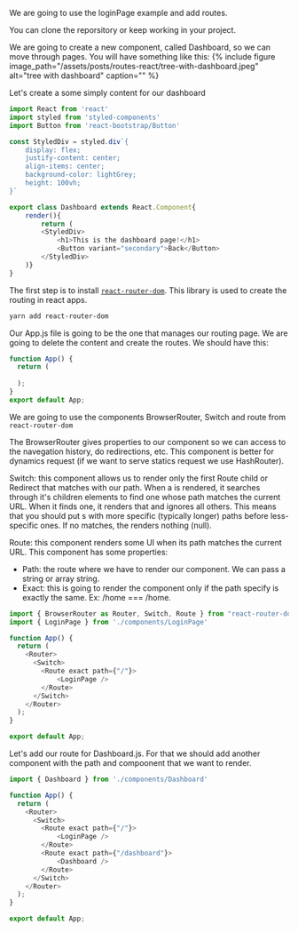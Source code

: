 We are going to use the loginPage example and add routes.

You can clone the reporsitory or keep working in your project.

We are going to create a new component, called Dashboard, so we can move through pages. 
You will have something like this: 
{% include figure image_path="/assets/posts/routes-react/tree-with-dashboard.jpeg" alt="tree with dashboard" caption="" %}

Let's create a some simply content for our dashboard
```javascript
import React from 'react'
import styled from 'styled-components'
import Button from 'react-bootstrap/Button'

const StyledDiv = styled.div`{
    display: flex;
    justify-content: center;
    align-items: center;
    background-color: lightGrey;
    height: 100vh;
}`

export class Dashboard extends React.Component{
    render(){
        return (
        <StyledDiv>
            <h1>This is the dashboard page!</h1>
            <Button variant="secondary">Back</Button>
        </StyledDiv>
    )}
}
```

The first step is to install [`react-router-dom`](https://reactrouter.com/web/guides/quick-start). This library is used to create the routing in react apps. 

```sh
yarn add react-router-dom
```

Our App.js file is going to be the one that manages our routing page. We are going to delete the content and create the routes. 
We should have this:

```javascript 
function App() {
  return (
    
  );
}
export default App;
```

We are going to use the components BrowserRouter, Switch and route from `react-router-dom`

<!-- 
The Route 

- Strict: this is going to render the component only if at the end of the path it appears a slash. Ex: /home/ === /home/

Sensitive: Si le pasamos true vamos a tener en cuenta las mayúsculas y las minúsculas de nuestras rutas. Ej: /Home === /Home

Component: Le pasamos un componente para renderizar solo cuando la ubicación coincide. En este caso el componente se monta y se desmonta no se actualiza.

Render: Le pasamos una función para montar el componente en línea. -->
The BrowserRouter gives properties to our component so we can access to the navegation history, do redirections, etc. This component is better for dynamics request (if we want to serve statics request we use HashRouter). 

Switch: this component allows us to render only the first Route child or Redirect that matches with our path. When a <Switch> is rendered, it searches through it's children <Route> elements to find one whose path matches the current URL. When it finds one, it renders that <Route> and ignores all others. This means that you should put <Route>s with more specific (typically longer) paths before less-specific ones. If no <Route> matches, the <Switch> renders nothing (null).

Route: this component renders some UI when its path matches the current URL.
This component has some properties:
- Path: the route where we have to render our component. We can pass a string or array string.
- Exact: this is going to render the component only if the path specify is exactly the same. Ex: /home === /home.

``` javascript
import { BrowserRouter as Router, Switch, Route } from "react-router-dom";
import { LoginPage } from './components/LoginPage'

function App() {
  return (
    <Router>
      <Switch>
        <Route exact path={"/"}>
            <LoginPage />
        </Route>
      </Switch>
    </Router>
  );
}

export default App;
```

Let's add our route for Dashboard.js. For that we should add another <Route > component with the path and compoonent that we want to render. 
``` javascript
import { Dashboard } from './components/Dashboard'

function App() {
  return (
    <Router>
      <Switch>
        <Route exact path={"/"}>
            <LoginPage />
        </Route>
        <Route exact path={"/dashboard"}>
            <Dashboard />
        </Route>
      </Switch>
    </Router>
  );
}

export default App;
```
